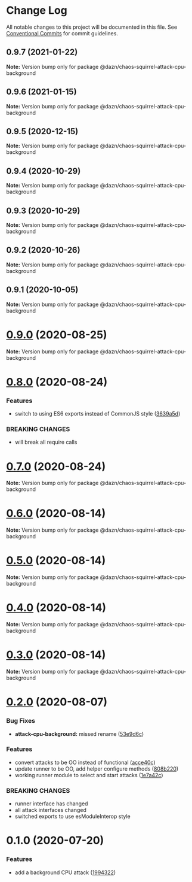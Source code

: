 # Change Log

All notable changes to this project will be documented in this file.
See [Conventional Commits](https://conventionalcommits.org) for commit guidelines.

## 0.9.7 (2021-01-22)

**Note:** Version bump only for package @dazn/chaos-squirrel-attack-cpu-background





## 0.9.6 (2021-01-15)

**Note:** Version bump only for package @dazn/chaos-squirrel-attack-cpu-background





## 0.9.5 (2020-12-15)

**Note:** Version bump only for package @dazn/chaos-squirrel-attack-cpu-background





## 0.9.4 (2020-10-29)

**Note:** Version bump only for package @dazn/chaos-squirrel-attack-cpu-background





## 0.9.3 (2020-10-29)

**Note:** Version bump only for package @dazn/chaos-squirrel-attack-cpu-background





## 0.9.2 (2020-10-26)

**Note:** Version bump only for package @dazn/chaos-squirrel-attack-cpu-background





## 0.9.1 (2020-10-05)

**Note:** Version bump only for package @dazn/chaos-squirrel-attack-cpu-background





# [0.9.0](https://github.com/getndazn/chaos-squirrel/compare/v0.8.0...v0.9.0) (2020-08-25)

**Note:** Version bump only for package @dazn/chaos-squirrel-attack-cpu-background





# [0.8.0](https://github.com/getndazn/chaos-squirrel/compare/v0.7.0...v0.8.0) (2020-08-24)


### Features

* switch to using ES6 exports instead of CommonJS style ([3639a5d](https://github.com/getndazn/chaos-squirrel/commit/3639a5da2c43b4f1a304e33b66349ab3fb4ee90d))


### BREAKING CHANGES

* will break all require calls





# [0.7.0](https://github.com/getndazn/chaos-squirrel/compare/v0.6.0...v0.7.0) (2020-08-24)

**Note:** Version bump only for package @dazn/chaos-squirrel-attack-cpu-background





# [0.6.0](https://github.com/getndazn/chaos-squirrel/compare/v0.5.0...v0.6.0) (2020-08-14)

**Note:** Version bump only for package @dazn/chaos-squirrel-attack-cpu-background





# [0.5.0](https://github.com/getndazn/chaos-squirrel/compare/v0.4.0...v0.5.0) (2020-08-14)

**Note:** Version bump only for package @dazn/chaos-squirrel-attack-cpu-background





# [0.4.0](https://github.com/getndazn/chaos-squirrel/compare/v0.3.0...v0.4.0) (2020-08-14)

**Note:** Version bump only for package @dazn/chaos-squirrel-attack-cpu-background





# [0.3.0](https://github.com/getndazn/chaos-squirrel/compare/v0.2.0...v0.3.0) (2020-08-14)

**Note:** Version bump only for package @dazn/chaos-squirrel-attack-cpu-background





# [0.2.0](https://github.com/getndazn/chaos-squirrel/compare/v0.1.0...v0.2.0) (2020-08-07)


### Bug Fixes

* **attack-cpu-background:** missed rename ([53e9d6c](https://github.com/getndazn/chaos-squirrel/commit/53e9d6c5bcf8e6256b27a26b3cfed2418ec461d3))


### Features

* convert attacks to be OO instead of functional ([acce40c](https://github.com/getndazn/chaos-squirrel/commit/acce40c8d1ca4e3283290f74cf99fc3d49b8dfee))
* update runner to be OO, add helper configure methods ([808b220](https://github.com/getndazn/chaos-squirrel/commit/808b220d5945a1fc90d019b21be04e226b92ea27))
* working runner module to select and start attacks ([1e7a42c](https://github.com/getndazn/chaos-squirrel/commit/1e7a42caa1e0cfc9b43bdc6d207b0c32ab7c319f))


### BREAKING CHANGES

* runner interface has changed
* all attack interfaces changed
* switched exports to use esModuleInterop style





# 0.1.0 (2020-07-20)


### Features

* add a background CPU attack ([1994322](https://github.com/getndazn/chaos-squirrel/commit/199432262a26773932ac461a572cf7feb1a9d959))
